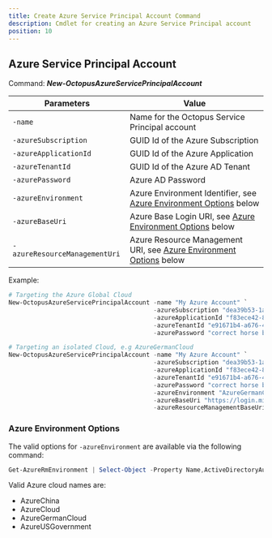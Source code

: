 ```yaml
---
title: Create Azure Service Principal Account Command
description: Cmdlet for creating an Azure Service Principal account
position: 10
---
```


## Azure Service Principal Account
Command: **_New-OctopusAzureServicePrincipalAccount_**

| Parameters                    | Value                                                                                                      |
|-------------------------------|------------------------------------------------------------------------------------------------------------|
| `-name`                       | Name for the Octopus Service Principal account                                                             |
| `-azureSubscription`          | GUID Id of the Azure Subscription                                                                          |
| `-azureApplicationId`         | GUID Id of the Azure Application                                                                           |
| `-azureTenantId`              | GUID Id of the Azure AD Tenant                                                                             |
| `-azurePassword`              | Azure AD Password                                                                                          |
| `-azureEnvironment`           | Azure Environment Identifier,  see [Azure Environment Options](#azure-environment-options) below           |
| `-azureBaseUri`               | Azure Base Login URI, see [Azure Environment Options](#azure-environment-options) below                    |
| `-azureResourceManagementUri` | Azure Resource Management URI,  see [Azure Environment Options](#azure-environment-options) below          |

Example:
```powershell
# Targeting the Azure Global Cloud
New-OctopusAzureServicePrincipalAccount -name "My Azure Account" `
                                        -azureSubscription "dea39b53-1ac8-4adc-b291-a44b205921af" `
                                        -azureApplicationId "f83ece42-857d-44ed-9652-0765af7fa7d4" `
                                        -azureTenantId "e91671b4-a676-4cb6-8ff8-69fcb8e048d6" `
                                        -azurePassword "correct horse battery staple" 

# Targeting an isolated Cloud, e.g AzureGermanCloud
New-OctopusAzureServicePrincipalAccount -name "My Azure Account" `
                                        -azureSubscription "dea39b53-1ac8-4adc-b291-a44b205921af" `
                                        -azureApplicationId "f83ece42-857d-44ed-9652-0765af7fa7d4" `
                                        -azureTenantId "e91671b4-a676-4cb6-8ff8-69fcb8e048d6" `
                                        -azurePassword "correct horse battery staple" `
                                        -azureEnvironment "AzureGermanCloud" `
                                        -azureBaseUri "https://login.microsoftonline.de/" `
                                        -azureResourceManagementBaseUri "https://management.microsoftazure.de/"
```

### Azure Environment Options

The valid options for `-azureEnvironment` are available via the following command:
```powershell
Get-AzureRmEnvironment | Select-Object -Property Name,ActiveDirectoryAuthority,ResourceManagerUrl
```

Valid Azure cloud names are:
- AzureChina
- AzureCloud
- AzureGermanCloud
- AzureUSGovernment
